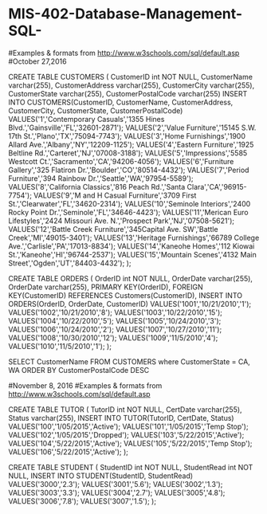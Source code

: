 # MIS-402-Database-Management-SQL-

#Examples & formats from http://www.w3schools.com/sql/default.asp
#October 27,2016

CREATE TABLE CUSTOMERS
(
CustomerID int NOT NULL,
CustomerName varchar(255),
CustomerAddress varchar(255),
CustomerCity varchar(255),
CustomerState varchar(255),
CustomerPostalCode varchar(255)
INSERT INTO CUSTOMERS(CustomerID, CustomerName, CustomerAddress, CustomerCity, CustomerState, CustomerPostalCode)
VALUES('1','Contemporary Casuals','1355 Hines Blvd.','Gainsville','FL','32601-2871');
VALUES('2','Value Furniture','15145 S.W. 17th St.','Plano','TX','75094-7743');
VALUES('3','Home Furnishings','1900 Allard Ave.','Albany','NY','12209-1125');
VALUES('4','Eastern Furniture','1925 Beltline Rd.','Carteret','NJ','07008-3188');
VALUES('5','Impressions','5585 Westcott Ct.','Sacramento','CA','94206-4056');
VALUES('6','Furniture Gallery','325 Flatiron Dr.','Boulder','CO','80514-4432');
VALUES('7','Period Furniture','394 Rainbow Dr.','Seattle','WA','97954-5589');
VALUES('8','California Classics','816 Peach Rd.','Santa Clara','CA','96915-7754');
VALUES('9','M and H Casual Furniture','3709 First St.','Clearwater','FL','34620-2314');
VALUES('10','Seminole Interiors','2400 Rocky Point Dr.','Seminole','FL','34646-4423');
VALUES('11','Merican Euro Lifestyles','2424 Missouri Ave. N.','Prospect Park','NJ','07508-5621');
VALUES('12','Battle Creek Furniture','345Capital Ave. SW','Battle Creek','MI','49015-3401');
VALUES('13','Heritage Furnishings','66789 College Ave.','Carlisle','PA','17013-8834');
VALUES('14','Kaneohe Homes','112 Kiowai St.','Kaneohe','HI','96744-2537');
VALUES('15','Mountain Scenes','4132 Main Street','Ogden','UT','84403-4432');
);



CREATE TABLE ORDERS
(
OrderID int NOT NULL,
OrderDate varchar(255),
OrderDate varchar(255),
PRIMARY KEY(OrderID),
FOREIGN KEY(CustomerID) REFERENCES Customers(CustomerID),
INSERT INTO ORDERS(OrderID, OrderDate, CustomerID)
VALUES('1001','10/21/2010','1');
VALUES('1002','10/21/2010','8');
VALUES('1003','10/22/2010','15');
VALUES('1004','10/22/2010','5');
VALUES('1005','10/24/2010','3');
VALUES('1006','10/24/2010','2');
VALUES('1007','10/27/2010','11');
VALUES('1008','10/30/2010','12');
VALUES('1009','11/5/2010','4');
VALUES('1010','11/5/2010','1');
);


SELECT CustomerName
FROM CUSTOMERS
where CustomerState = CA, WA
ORDER BY CustomerPostalCode DESC

#November 8, 2016
#Examples & formats from http://www.w3schools.com/sql/default.asp

CREATE TABLE TUTOR
(
TutorID int NOT NULL,
CertDate varchar(255),
Status varchar(255),
INSERT INTO TUTOR(TutorID, CertDate, Status)
VALUES('100','1/05/2015','Active');
VALUES('101','1/05/2015','Temp Stop');
VALUES('102','1/05/2015','Dropped');
VALUES('103','5/22/2015','Active');
VALUES('104','5/22/2015','Active');
VALUES('105','5/22/2015','Temp Stop');
VALUES('106','5/22/2015','Active');
);


CREATE TABLE STUDENT
(
StudentID int NOT NULL,
StudentRead int NOT NULL,
INSERT INTO STUDENT(StudentID, StudentRead)
VALUES('3000','2.3');
VALUES('3001','5.6');
VALUES('3002','1.3');
VALUES('3003','3.3');
VALUES('3004','2.7');
VALUES('3005','4.8');
VALUES('3006','7.8');
VALUES('3007','1.5');
);












